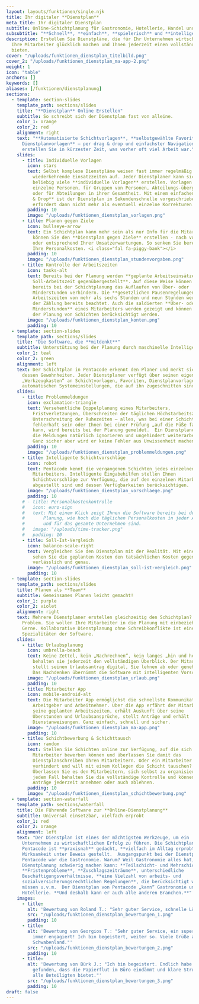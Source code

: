 ```yaml
---
layout: layouts/funktionen/single.njk
title: Ihr digitaler **Dienstplan**
meta_title: Ihr digitaler Dienstplan
subtitle: Online-Schichtplanung für Gastronomie, Hotellerie, Handel und Handwerk.
subsubtitle: "**Schnell**, **einfach**, **spielerisch** und **intelligent**"
description: Erstellen Sie Dienstpläne, die für Ihr Unternehmen wirtschaftlich wirksam sind,
  Ihre Mitarbeiter glücklich machen und Ihnen jederzeit einen vollständigen Überblick
  bieten.
cover: "/uploads/funktionen_dienstplan_titelbild.png"
cover_2: "/uploads/funktionen_dienstplan_ma-app-2.png"
weight: 1
icon: "table"
anchors: []
keywords: []
aliases: [/funktionen/dienstplanung]
sections:
  - template: section-slides
    template_path: sections/slides
    title: "**Dienstplan** Online Erstellen"
    subtitle: So schreibt sich der Dienstplan fast von alleine.
    color_1: orange
    color_2: red
    alignment: right
    text: "**Automatisierte Schichtvorlagen**, **selbstgewählte Favoriten**, **individuelle
      Dienstplanvorlagen** – per drag & drop und einfachster Navigation über die Tastatur
      erstellen Sie in kürzester Zeit, was vorher oft viel Arbeit war."
    slides:
      - title: Individuelle Vorlagen
        icon: stars
        text: Selbst komplexe Dienstpläne weisen fast immer regelmäßig
          wiederkehrende Einsatzzeiten auf. Jeder Dienstplaner kann sich
          beliebig viele **individuelle Vorlagen** erstellen. Vorlagen für
          einzelne Personen, für Gruppen von Personen, Abteilungs-übergreifend
          oder für Abteilungen in ihrer Gesamtheit. Mit einem einfachen **Drag
          & Drop** ist der Dienstplan in Sekundenschnelle vorgeschrieben und
          erfordert dann nicht mehr als eventuell einzelne Korrekturen.
        padding: 10
        image: "/uploads/funktionen_dienstplan_vorlagen.png"
      - title: Planen gegen Ziele
        icon: bullseye-arrow
        text: Ein Schichtplan kann mehr sein als nur Info für die Mitarbeiter. In Pentacode
          können Sie den **Dienstplan gegen Ziele** erstellen - nach vorgegebener Stundenanzahl
          oder entsprechend Ihrer Umsatzerwartungen. So senken Sie bereits bei der Planung
          Ihre Personalkosten. <i class="fal fa-piggy-bank"></i>
        padding: 10
        image: "/uploads/funktionen_dienstplan_stundenvorgaben.png"
      - title: Kontrolle der Arbeitszeiten
        icon: tasks-alt
        text: Bereits bei der Planung werden **geplante Arbeitseinsätze der
          Soll-Arbeitszeit gegenübergestellt**. Auf diese Weise können Sie
          bereits bei der Schichtplanung das Auflaufen von Über- oder
          Minderstunden verhindern. Die **gesetzlichen Pausenregelungen** bei
          Arbeitszeiten von mehr als sechs Stunden und neun Stunden werden bei
          der Zählung bereits beachtet. Auch die saldierten **Über- oder
          Minderstunden** eines Mitarbeiters werden gezeigt und können so bei
          der Planung von Schichten berücksichtigt werden.
        image: "/uploads/funktionen_dienstplan_konten.png"
        padding: 10
  - template: section-slides
    template_path: sections/slides
    title: "Die Software, die **mitdenkt**"
    subtitle: Unterstützung bei der Planung durch maschinelle Intelligenz
    color_1: teal
    color_2: green
    alignment: left
    text: Der Schichtplan in Pentacode erkennt den Planer und merkt sich
      dessen Gewohnheiten. Jeder Dienstplaner verfügt über seinen eigenen
      „Werkzeugkasten“ an Schichtvorlagen, Favoriten, Dienstplanvorlagen und
      automatischen Systemeinstellungen, die auf ihn zugeschnitten sind.
    slides:
      - title: Problemmeldungen
        icon: exclamation-triangle
        text: Versehentliche Doppelplanung eines Mitarbeiters,
          Fristverletzungen, Überschreiten der täglichen Höchstarbeitszeit,
          Unterschreitung der Ruhezeiten – alles, was bei einer Schichtplanung
          fehlerhaft sein oder Ihnen bei einer Prüfung „auf die Füße fallen“
          kann, wird bereits bei der Planung gemeldet.  Ein Dienstplaner kann
          die Meldungen natürlich ignorieren und ungehindert weiterarbeiten.
          Ganz sicher aber wird er keine Fehler aus Unwissenheit machen.
        padding: 10
        image: "/uploads/funktionen_dienstplan_problemmeldungen.png"
      - title: Intelligente Schichtvorschläge
        icon: robot
        text: Pentacode kennt die vergangenen Schichten jedes einzelnen
          Mitarbeiters. Intelligente Eingabehilfen stellen Ihnen
          Schichtvorschläge zur Verfügung, die auf den einzelnen Mitarbeiter
          abgestellt sind und dessen Verfügbarkeiten berücksichtigen.
        image: "/uploads/funktionen_dienstplan_vorschlaege.png"
        padding: 10
      # - title: Personalkostenkontrolle
      #   icon: euro-sign
      #   text: Mit einem Klick zeigt Ihnen die Software bereits bei der
      #       Planung, wie hoch die täglichen Personalkosten in jeder Abteilung
      #       und für das gesamte Unternehmen sind.
      #   image: "/uploads/time-tracker.png"
      #   padding: 10
      - title: Soll-Ist-Vergleich
        icon: balance-scale-right
        text: Vergleichen Sie den Dienstplan mit der Realität. Mit einem einfachen Klick
          sehen Sie die geplanten Kosten den tatsächlichen Kosten gegenübergestellt. Täglich,
          verlässlich und genau.
        image: "/uploads/funktionen_dienstplan_soll-ist-vergleich.png"
        padding: 10
  - template: section-slides
    template_path: sections/slides
    title: Planen als **Team**
    subtitle: Gemeinsames Planen leicht gemacht!
    color_1: purple
    color_2: violet
    alignment: right
    text: Mehrere Dienstplaner erstellen gleichzeitig den Schichtplan? Kein
      Problem. Sie wollen Ihre Mitarbeiter in die Planung mit einbeziehen?
      Gerne. Kollaborative Dienstplanung ohne Schreibkonflikte ist eine der
      Spezialitäten der Software.
    slides:
      - title: Urlaubsplanung
        icon: umbrella-beach
        text: Keine Zettel, kein „Nachrechnen“, kein langes „hin und her“ –
          behalten sie jederzeit den vollständigen Überblick. Der Mitarbeiter
          stellt seinen Urlaubsantrag digital, Sie lehnen ab oder genehmigen.
          Das Nachdenken übernimmt die Software mit intelligenten Vorschlägen.
        image: "/uploads/funktionen_dienstplan_urlaub.png"
        padding: 10
      - title: Mitarbeiter App
        icon: mobile-android-alt
        text: Die Mitarbeiter App ermöglichst die schnellste Kommunikation zwischen
          Arbeitgeber und Arbeitnehmer. Über die App erfährt der Mitarbeiter
          seine geplanten Arbeitszeiten, erhält Auskunft über seine
          Überstunden und Urlaubsansprüche, stellt Anträge und erhält
          Dienstanweisungen. Ganz einfach, schnell und sicher.
        image: "/uploads/funktionen_dienstplan_ma-app.png"
        padding: 10
      - title: Schichtbewerbung & Schichttausch
        icon: random
        text: Stellen Sie Schichten online zur Verfügung, auf die sich
          Mitarbeiter bewerben können und überlassen Sie damit das
          Dienstplanschreiben Ihren Mitarbeitern. Oder ein Mitarbeiter ist
          verhindert und will mit einem Kollegen die Schicht tauschen?
          Überlassen Sie es den Mitarbeitern, sich selbst zu organisieren. In
          jedem Fall behalten Sie die vollständige Kontrolle und können
          Anträge jederzeit annehmen oder auch ablehnen.
        padding: 10
        image: "/uploads/funktionen_dienstplan_schichtbewerbung.png"
  - template: section-waterfall
    template_path: sections/waterfall
    title: Die Führende Software zur **Online-Dienstplanung**
    subtitle: Universal einsetzbar, vielfach erprobt
    color_1: red
    color_2: orange
    alignment: left
    text: "Der Dienstplan ist eines der mächtigsten Werkzeuge, um ein
      Unternehmen zu wirtschaftlichem Erfolg zu führen. Die Schichtplanung in
      Pentacode ist **praxisnah** gedacht, **vielfach im Alltag erprobt** und hat ihre
      Wirksamkeit unter Beweis gestellt.  Ausgangspunkt bei der Dienstplanung in
      Pentacode war die Gastronomie. Warum? Weil Gastronomie alles hat, was
      Dienstplanung schwierig machen kann: **Teilschicht- und Mehrschichtbetrieb**,
      **Fristenprobleme**, **Zuschlagszeiträume**, unterschiedliche
      Beschäftigungsverhältnisse, **eine Vielzahl von arbeits- und
      sozialversicherungsrechtlichen Regelungen**, die berücksichtigt werden
      müssen u.v.m.  Der Dienstplan von Pentacode „kann“ Gastronomie und
      Hotellerie. **Und deshalb kann er auch alle anderen Branchen.**"
    images:
      - title:
        alt: 'Bewertung von Roland T.: "Sehr guter Service, schnelle Lösung und sehr kompetente Ansprechpartner!"'
        src: "/uploads/funktionen_dienstplan_bewertungen_1.png"
        padding: 10
      - title:
        alt: 'Bewertung von Georgios T.: "Sehr guter Service, ein super Team und
          immer engagiert! Ich bin begeistert, weiter so. Viele Grüße aus dem
          Schwabenland."'
        src: "/uploads/funktionen_dienstplan_bewertungen_2.png"
        padding: 10
      - title:
        alt: 'Bewertung von Bürk J.: "Ich bin begeistert. Endlich habe ich etwas
          gefunden, dass die Papierflut im Büro eindämmt und klare Strukturen für
          alle Beteiligten bietet."'
        src: "/uploads/funktionen_dienstplan_bewertungen_3.png"
        padding: 10
draft: false
---
```

